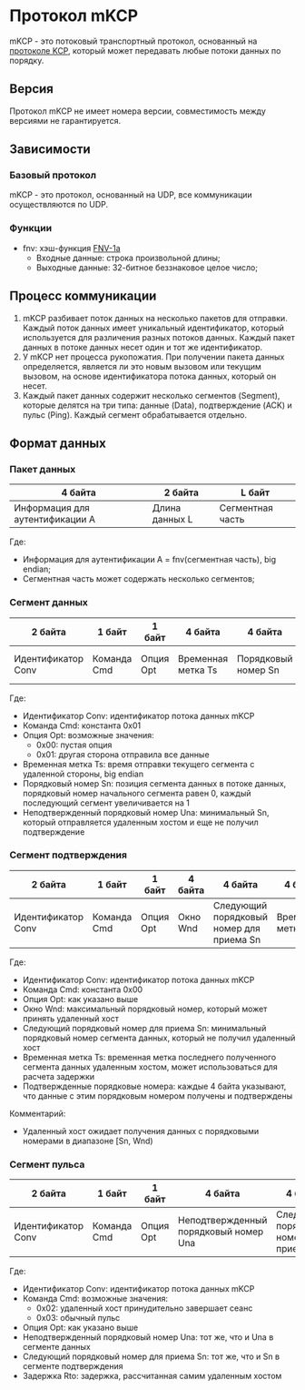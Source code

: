 # Протокол mKCP

mKCP - это потоковый транспортный протокол, основанный на [протоколе KCP](https://github.com/skywind3000/kcp), который может передавать любые потоки данных по порядку.

## Версия

Протокол mKCP не имеет номера версии, совместимость между версиями не гарантируется.

## Зависимости

### Базовый протокол

mKCP - это протокол, основанный на UDP, все коммуникации осуществляются по UDP.

### Функции

- fnv: хэш-функция [FNV-1a](https://en.wikipedia.org/wiki/Fowler%E2%80%93Noll%E2%80%93Vo_hash_function)
  - Входные данные: строка произвольной длины;
  - Выходные данные: 32-битное беззнаковое целое число;

## Процесс коммуникации

1. mKCP разбивает поток данных на несколько пакетов для отправки. Каждый поток данных имеет уникальный идентификатор, который используется для различения разных потоков данных. Каждый пакет данных в потоке данных несет один и тот же идентификатор.
2. У mKCP нет процесса рукопожатия. При получении пакета данных определяется, является ли это новым вызовом или текущим вызовом, на основе идентификатора потока данных, который он несет.
3. Каждый пакет данных содержит несколько сегментов (Segment), которые делятся на три типа: данные (Data), подтверждение (ACK) и пульс (Ping). Каждый сегмент обрабатывается отдельно.

## Формат данных

### Пакет данных

| 4 байта                         | 2 байта        | L байт           |
|---------------------------------|----------------|------------------|
| Информация для аутентификации A | Длина данных L | Сегментная часть |

Где:

- Информация для аутентификации A = fnv(сегментная часть), big endian;
- Сегментная часть может содержать несколько сегментов;

### Сегмент данных

| 2 байта            | 1 байт      | 1 байт    | 4 байта            | 4 байта             | 4 байта                               | 2 байта   | Len байт |
|--------------------|-------------|-----------|--------------------|---------------------|---------------------------------------|-----------|----------|
| Идентификатор Conv | Команда Cmd | Опция Opt | Временная метка Ts | Порядковый номер Sn | Неподтвержденный порядковый номер Una | Длина Len | Данные   |

Где:

- Идентификатор Conv: идентификатор потока данных mKCP
- Команда Cmd: константа 0x01
- Опция Opt: возможные значения:
  - 0x00: пустая опция
  - 0x01: другая сторона отправила все данные
- Временная метка Ts: время отправки текущего сегмента с удаленной стороны, big endian
- Порядковый номер Sn: позиция сегмента данных в потоке данных, порядковый номер начального сегмента равен 0, каждый последующий сегмент увеличивается на 1
- Неподтвержденный порядковый номер Una: минимальный Sn, который отправляется удаленным хостом и еще не получил подтверждение

### Сегмент подтверждения

| 2 байта            | 1 байт      | 1 байт    | 4 байта  | 4 байта                                  | 4 байта            | 2 байта   | Len * 4 байта                    |
|--------------------|-------------|-----------|----------|------------------------------------------|--------------------|-----------|----------------------------------|
| Идентификатор Conv | Команда Cmd | Опция Opt | Окно Wnd | Следующий порядковый номер для приема Sn | Временная метка Ts | Длина Len | Подтвержденные порядковые номера |

Где:

- Идентификатор Conv: идентификатор потока данных mKCP
- Команда Cmd: константа 0x00
- Опция Opt: как указано выше
- Окно Wnd: максимальный порядковый номер, который может принять удаленный хост
- Следующий порядковый номер для приема Sn: минимальный порядковый номер сегмента данных, который не получил удаленный хост
- Временная метка Ts: временная метка последнего полученного сегмента данных удаленным хостом, может использоваться для расчета задержки
- Подтвержденные порядковые номера: каждые 4 байта указывают, что данные с этим порядковым номером получены и подтверждены

Комментарий:

- Удаленный хост ожидает получения данных с порядковыми номерами в диапазоне [Sn, Wnd)

### Сегмент пульса

| 2 байта            | 1 байт      | 1 байт    | 4 байта                               | 4 байта                                  | 4 байта      |
|--------------------|-------------|-----------|---------------------------------------|------------------------------------------|--------------|
| Идентификатор Conv | Команда Cmd | Опция Opt | Неподтвержденный порядковый номер Una | Следующий порядковый номер для приема Sn | Задержка Rto |

Где:

- Идентификатор Conv: идентификатор потока данных mKCP
- Команда Cmd: возможные значения:
  - 0x02: удаленный хост принудительно завершает сеанс
  - 0x03: обычный пульс
- Опция Opt: как указано выше
- Неподтвержденный порядковый номер Una: тот же, что и Una в сегменте данных
- Следующий порядковый номер для приема Sn: тот же, что и Sn в сегменте подтверждения
- Задержка Rto: задержка, рассчитанная самим удаленным хостом




